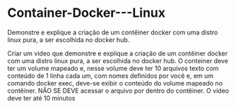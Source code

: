 # Container-Docker---Linux
Demonstre e explique a criação de um contêiner docker com uma distro linux pura, a ser escolhida no docker hub. 


Criar um video que demonstre e explique a criação de um contêiner docker com uma distro linux pura, a ser escolhida no docker hub. O conteiner deve ter um volume mapeado e, nesse volume deve ter 10 arquivos texto com conteúdo de 1 linha cada um, com nomes definidos por você e, em um comando docker exec, deve-se exibir o conteúdo do volume mapeado no contêiner. NÃO SE DEVE acessar o arquivo por dentro do contêiner. O vídeo deve ter até 10 minutos
